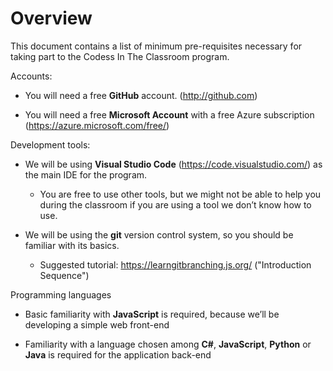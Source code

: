 # Overview

This document contains a list of minimum pre-requisites necessary for taking part to the Codess In The Classroom program.

Accounts:

* You will need a free **GitHub** account. (http://github.com)

* You will need a free **Microsoft Account** with a free Azure subscription (https://azure.microsoft.com/free/)

Development tools:

* We will be using **Visual Studio Code** (https://code.visualstudio.com/) as the main IDE for the program.

  * You are free to use other tools, but we might not be able to help you during the classroom if you are
    using a tool we don’t know how to use.

* We will be using the **git** version control system, so you should be familiar with its basics.
  * Suggested tutorial: https://learngitbranching.js.org/ ("Introduction Sequence")

Programming languages

* Basic familiarity with **JavaScript** is required, because we’ll be developing a simple web front-end

* Familiarity with a language chosen among **C#**, **JavaScript**, **Python** or **Java** is required for the application back-end
